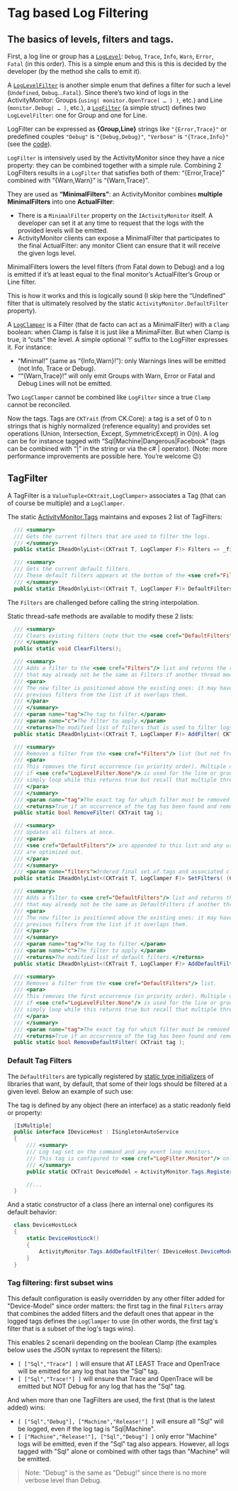 # Tag based Log Filtering

## The basics of levels, filters and tags.

First, a log line or group has a [`LogLevel`](../LogLevel.cs): `Debug`, `Trace`, `Info`, `Warn`, `Error`, `Fatal` (in this order).
This is a simple enum and this is this is decided by the developer (by the method she calls to emit it).

A [`LogLevelFilter`](../LogLevelFilter.cs) is another simple enum that defines a filter for such a level (`Undefined`, `Debug`…`Fatal`).
Since there’s two kind of logs in the ActivityMonitor: Groups (`using( monitor.OpenTrace( … ) )`, etc.) and Line (`monitor.Debug( … )`, etc.),
a [`LogFilter`](../LogFilter.cs) (a simple struct) defines two `LogLevelFilter`: one for Group and one for Line.

LogFilter can be expressed as **{Group,Line}** strings like `"{Error,Trace}"` or predefined couples `"Debug"` is `"{Debug,Debug}"`,
`"Verbose"` is `"{Trace,Info}"` (see the [code](../LogFilter.cs)).

`LogFilter` is intensively used by the ActivityMonitor since they have a nice property: they can be combined together with
a simple rule. Combining 2 LogFilters results in a `LogFilter` that satisfies both of them: “{Error,Trace}” combined
with “{Warn,Warn}” is “{Warn,Trace}”.

They are used as **“MinimalFilters”**: an ActivityMonitor combines **multiple MinimalFilters** into one **ActualFilter**:
-	There is a `MinimalFilter` property on the `IActivityMonitor` itself. 
    A developer can set it at any time to request that the logs with the provided levels will be emitted.
-	ActivityMonitor clients can expose a MinimalFilter that participates to the final ActualFilter: any monitor 
    Client can ensure that it will receive the given logs level.

MinimalFilters lowers the level filters (from Fatal down to Debug) and a log is emitted if it’s at least equal to
the final monitor’s ActualFilter’s Group or Line filter.

This is how it works and this is logically sound (I skip here the “Undefined” filter that is ultimately resolved
by the static `ActivityMonitor.DefaultFilter` property).

A [`LogClamper`](../LogClamper.cs) is a Filter (that de facto can act as a MinimalFilter) with a `Clamp` boolean: when
Clamp is false it is just like a MinimaFilter. But when Clamp is true, it “cuts” the level.
A simple optional ‘!’ suffix to the LogFilter expresses it. For instance: 
-	“Minimal!” (same as “{Info,Warn}!”): only Warnings lines will be emitted (not Info, Trace or Debug).
-	““{Warn,Trace}!” will only emit Groups with Warn, Error or Fatal and Debug Lines will not be emitted.

Two `LogClamper` cannot be combined like `LogFilter` since a true `Clamp` cannot be reconciled.

Now the tags. Tags are `CKTrait` (from CK.Core): a tag is a set of 0 to n strings that is highly normalized (reference equality)
and provides set operations (Union, Intersection, Except, SymmetricExcept) in O(n).
A log can be for instance tagged with “Sql|Machine|Dangerous|Facebook” (tags can be combined with “|” in the string
or via the c# | operator). (Note: more performance improvements are possible here. You’re welcome 😉)

## TagFilter

A TagFilter is a `ValueTuple<CKtrait,LogClamper>` associates a Tag (that can of course be multiple) and a `LogClamper`.

The static [ActivityMonitor.Tags](ActivityMonitor.Tags.cs) maintains and exposes 2 list of TagFilters:

```csharp
  /// <summary>
  /// Gets the current filters that are used to filter the logs.
  /// </summary>
  public static IReadOnlyList<(CKTrait T, LogClamper F)> Filters => _finalFilters;

  /// <summary>
  /// Gets the current default filters.
  /// These default filters appears at the bottom of the <see cref="Filters"/> (possibly optimized).
  /// </summary>
  public static IReadOnlyList<(CKTrait T, LogClamper F)> DefaultFilters => _defaultFilters;
```
The `Filters` are challenged before calling the string interpolation.

Static thread-safe methods are available to modify these 2 lists: 

```csharp
  /// <summary>
  /// Clears existing filters (note that the <see cref="DefaultFilters"/> are kept).
  /// </summary>
  public static void ClearFilters();

  /// <summary>
  /// Adds a filter to the <see cref="Filters"/> list and returns the result
  /// that may already not be the same as Filters if another thread modified it.
  /// <para>
  /// The new filter is positioned above the existing ones: it may have removed one or more
  /// previous filters from the list if it overlaps them.
  /// </para>
  /// </summary>
  /// <param name="tag">The tag to filter.</param>
  /// <param name="c">The filter to apply.</param>
  /// <returns>The modified list of filters that is used to filter logs.</returns>
  public static IReadOnlyList<(CKTrait T, LogClamper F)> AddFilter( CKTrait tag, LogClamper c );

  /// <summary>
  /// Removes a filter from the <see cref="Filters"/> list (but not from the <see cref="DefaultFilters"/> one).
  /// <para>
  /// This removes the first occurrence (in priority order). Multiple occurrences may exist
  /// if <see cref="LogLevelFilter.None"/> is used for the line or group filters. To remove all occurrences
  /// simply loop while this returns true but recall that multiple threads can update this list concurrently.
  /// </para>
  /// </summary>
  /// <param name="tag">The exact tag for which filter must be removed.</param>
  /// <returns>True if an occurrence of the tag has been found and removed, false otherwise.</returns>
  public static bool RemoveFilter( CKTrait tag );

  /// <summary>
  /// Updates all filters at once.
  /// <para>
  /// <see cref="DefaultFilters"/> are appended to this list and any useless filters
  /// are optimized out.
  /// </para>
  /// </summary>
  /// <param name="filters">Ordered final set of tags and associated clamper including the <see cref="DefaultFilters"/>.</param>
  public static IReadOnlyList<(CKTrait T, LogClamper F)> SetFilters( (CKTrait, LogClamper)[] filters );

  /// <summary>
  /// Adds a filter to <see cref="DefaultFilters"/> list and returns the result
  /// that may already not be the same as DefaultFilters if another thread modified it.
  /// <para>
  /// The new filter is positioned above the existing ones: it may have removed one or more
  /// previous filters from the list if it overlaps them.
  /// </para>
  /// </summary>
  /// <param name="tag">The tag to filter.</param>
  /// <param name="c">The filter to apply.</param>
  /// <returns>The modified list of default filters.</returns>
  public static IReadOnlyList<(CKTrait T, LogClamper F)> AddDefaultFilter( CKTrait tag, LogClamper c );

  /// <summary>
  /// Removes a filter from the <see cref="DefaultFilters"/> list.
  /// <para>
  /// This removes the first occurrence (in priority order). Multiple occurrences may exist
  /// if <see cref="LogLevelFilter.None"/> is used for the line or group filters. To remove all occurrences
  /// simply loop while this returns true but recall that multiple threads can update this list concurrently.
  /// </para>
  /// </summary>
  /// <param name="tag">The exact tag for which filter must be removed.</param>
  /// <returns>True if an occurrence of the tag has been found and removed, false otherwise.</returns>
  public static bool RemoveDefaultFilter( CKTrait tag );
```
### Default Tag Filters
The `DefaultFilters` are typically registered by [static type initializers](https://docs.microsoft.com/en-us/dotnet/csharp/programming-guide/classes-and-structs/static-constructors)
of libraries that want, by default, that some of their logs should be filtered at a given level. Below an example
of such use:

The tag is defined by any object (here an interface) as a static readonly field or property:
```csharp
  [IsMultiple]
  public interface IDeviceHost : ISingletonAutoService
  {
      /// <summary>
      /// Log tag set on the command and any event loop monitors.
      /// This tag is configured to <see cref="LogFilter.Monitor"/> only in <see cref="ActivityMonitor.Tags.DefaultFilters"/>.
      /// </summary>
      public static CKTrait DeviceModel = ActivityMonitor.Tags.Register( "Device-Model" );

      //...
  }
``` 
And a static constructor of a class (here an internal one) configures its default behavior:
```csharp
  class DeviceHostLock
  {
      static DeviceHostLock()
      {
          ActivityMonitor.Tags.AddDefaultFilter( IDeviceHost.DeviceModel, new LogClamper( LogFilter.Monitor, true ) );
      }
  }
``` 

### Tag filtering: first subset wins

This default configuration is easily overridden by any other filter added for "Device-Model" since order matters: the
first tag in the final `Filters` array that combines the added filters and the default ones that appear in the logged
tags defines the `LogClamper` to use (in other words, the first tag's filter that is a subset of the log's tags wins).

This enables 2 scenarii depending on the boolean Clamp (the examples below uses the JSON syntax to represent the filters):
-	`[ ["Sql","Trace"] ]` will ensure that AT LEAST Trace and OpenTrace will be emitted for any log that has the "Sql" tag.
-	`[ ["Sql","Trace!"] ]` will ensure that Trace and OpenTrace will be emitted but NOT Debug for any log that has the "Sql" tag.

And when more than one TagFilters are used, the first (that is the latest added) wins:
-	`[ ["Sql","Debug"], ["Machine","Release!"] ]` will ensure all "Sql" will be logged, even if the log tag is "Sql|Machine".
-	`[ ["Machine","Release!"], ["Sql","Debug"] ]` only error "Machine" logs will be emitted, even if the "Sql" tag also 
appears. However, all logs tagged with "Sql" alone or combined with other tags than "Machine" will be emitted.

> Note: "Debug" is the same as "Debug!" since there is no more verbose level than Debug.




